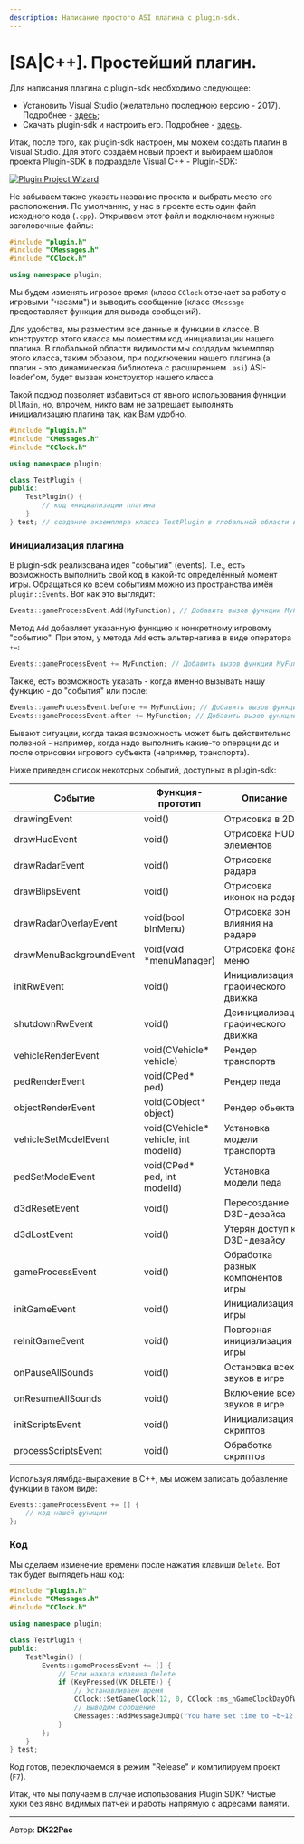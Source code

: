 ```yaml
---
description: Написание простого ASI плагина с plugin-sdk.
---
```


# \[SA|C++]. Простейший плагин.

Для написания плагина с plugin-sdk необходимо следующее:

* Установить Visual Studio (желательно последнюю версию - 2017). Подробнее - [здесь](https://github.com/DK22Pac/plugin-sdk/wiki/%D0%A3%D1%81%D1%82%D0%B0%D0%BD%D0%BE%D0%B2%D0%BA%D0%B0-%D1%81%D1%80%D0%B5%D0%B4%D1%8B-%D1%80%D0%B0%D0%B7%D1%80%D0%B0%D0%B1%D0%BE%D0%BA%D0%B8);
* Скачать plugin-sdk и настроить его. Подробнее - [здесь](https://github.com/DK22Pac/plugin-sdk/wiki/%D0%9D%D0%B0%D1%81%D1%82%D1%80%D0%BE%D0%B9%D0%BA%D0%B0-plugin-sdk).

Итак, после того, как plugin-sdk настроен, мы можем создать плагин в Visual Studio. Для этого создаём новый проект и выбираем шаблон проекта Plugin-SDK в подразделе Visual C++ - Plugin-SDK:

[![Plugin Project Wizard](https://github.com/wmysterio/scm-scripting-lessons/raw/resources/\_pu/2/87644493.png)](https://github.com/wmysterio/scm-scripting-lessons/raw/resources/\_pu/2/87644493.png)

Не забываем также указать название проекта и выбрать место его расположения. По умолчанию, у нас в проекте есть один файл исходного кода (`.cpp`). Открываем этот файл и подключаем нужные заголовочные файлы:

```cpp
#include "plugin.h"
#include "CMessages.h"
#include "CClock.h"

using namespace plugin;
```

Мы будем изменять игровое время (класс `CClock` отвечает за работу с игровыми "часами") и выводить сообщение (класс `CMessage` предоставляет функции для вывода сообщений).

Для удобства, мы разместим все данные и функции в классе. В конструктор этого класса мы поместим код инициализации нашего плагина. В глобальной области видимости мы создадим экземпляр этого класса, таким образом, при подключении нашего плагина (а плагин - это динамическая библиотека с расширением `.asi`) ASI-loader'ом, будет вызван конструктор нашего класса.

Такой подход позволяет избавиться от явного использования функции `DllMain`, но, впрочем, никто вам не запрещает выполнять инициализацию плагина так, как Вам удобно.

```cpp
#include "plugin.h"
#include "CMessages.h"
#include "CClock.h"

using namespace plugin;

class TestPlugin {
public:
    TestPlugin() {
        // код инициализации плагина
    }
} test; // создание экземпляра класса TestPlugin в глобальной области видимости
```

### Инициализация плагина

В plugin-sdk реализована идея "событий" (events). Т.е., есть возможность выполнить свой код в какой-то определённый момент игры. Обращаться ко всем событиям можно из пространства имён `plugin::Events`. Вот как это выглядит:

```cpp
Events::gameProcessEvent.Add(MyFunction); // Добавить вызов функции MyFunction, когда игра вызывает функцию CGame::Process
```

Метод `Add` добавляет указанную функцию к конкретному игровому "событию". При этом, у метода `Add` есть альтернатива в виде оператора `+=`:

```cpp
Events::gameProcessEvent += MyFunction; // Добавить вызов функции MyFunction, когда игра вызывает функцию CGame::Process
```

Также, есть возможность указать - когда именно вызывать нашу функцию - до "события" или после:

```cpp
Events::gameProcessEvent.before += MyFunction; // Добавить вызов функции MyFunction, перед вызовом CGame::Process
Events::gameProcessEvent.after += MyFunction; // Добавить вызов функции MyFunction, поле вызова CGame::Process (стандартное поведение - т.е. аналогично вызову "Events::gameProcessEvent +=")
```

Бывают ситуации, когда такая возможность может быть действительно полезной - например, когда надо выполнить какие-то операции до и после отрисовки игрового субъекта (например, транспорта).

Ниже приведен список некоторых событий, доступных в plugin-sdk:

| Событие                 | Функция-прототип                      | Описание                            |
| ----------------------- | ------------------------------------- | ----------------------------------- |
| drawingEvent            | void()                                | Отрисовка в 2D                      |
| drawHudEvent            | void()                                | Отрисовка HUD-элементов             |
| drawRadarEvent          | void()                                | Отрисовка радара                    |
| drawBlipsEvent          | void()                                | Отрисовка иконок на радаре          |
| drawRadarOverlayEvent   | void(bool bInMenu)                    | Отрисовка зон влияния на радаре     |
| drawMenuBackgroundEvent | void(void \*menuManager)              | Отрисовка фона в меню               |
| initRwEvent             | void()                                | Инициализация графического движка   |
| shutdownRwEvent         | void()                                | Деинициализация графического движка |
| vehicleRenderEvent      | void(CVehicle\* vehicle)              | Рендер транспорта                   |
| pedRenderEvent          | void(CPed\* ped)                      | Рендер педа                         |
| objectRenderEvent       | void(CObject\* object)                | Рендер обьекта                      |
| vehicleSetModelEvent    | void(CVehicle\* vehicle, int modelId) | Установка модели транспорта         |
| pedSetModelEvent        | void(CPed\* ped, int modelId)         | Установка модели педа               |
| d3dResetEvent           | void()                                | Пересоздание D3D-девайса            |
| d3dLostEvent            | void()                                | Утерян доступ к D3D-девайсу         |
| gameProcessEvent        | void()                                | Обработка разных компонентов игры   |
| initGameEvent           | void()                                | Инициализация игры                  |
| reInitGameEvent         | void()                                | Повторная инициализация игры        |
| onPauseAllSounds        | void()                                | Остановка всех звуков в игре        |
| onResumeAllSounds       | void()                                | Включение всех звуков в игре        |
| initScriptsEvent        | void()                                | Инициализация скриптов              |
| processScriptsEvent     | void()                                | Обработка скриптов                  |

Используя лямбда-выражение в C++, мы можем записать добавление функции в таком виде:

```cpp
Events::gameProcessEvent += [] {
    // код нашей функции
};
```

### Код

Мы сделаем изменение времени после нажатия клавиши `Delete`. Вот так будет выглядеть наш код:

```cpp
#include "plugin.h"
#include "CMessages.h"
#include "CClock.h"

using namespace plugin;

class TestPlugin {
public:
    TestPlugin() {
        Events::gameProcessEvent += [] {
            // Если нажата клавиша Delete
            if (KeyPressed(VK_DELETE)) {
                // Устанавливаем время
                CClock::SetGameClock(12, 0, CClock::ms_nGameClockDayOfWeek);
                // Выводим сообщение
                CMessages::AddMessageJumpQ("You have set time to ~b~12:00", 3000, 0, false);
            }
        };
    }
} test;
```

Код готов, переключаемся в режим "Release" и компилируем проект (`F7`).

Итак, что мы получаем в случае использования Plugin SDK? Чистые хуки без явно видимых патчей и работы напрямую с адресами памяти.

***

Автор: **DK22Pac**

